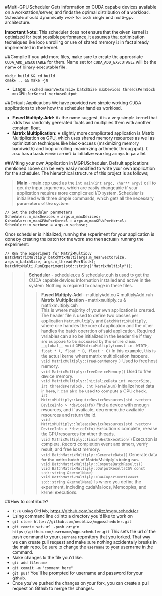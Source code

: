 #Multi-GPU Scheduler
Gets information on CUDA capable devices available on a workstation/server,
and finds the optimal distribution of a workload. Schedule should dynamically
work for both single and multi-gpu architecture.

**Important Note:** This scheduler does not ensure that the given kernel is optimized for best possible performance, it assumes that optimization techniques like loop unrolling or use of shared memory is in fact already implemented in the kernel.

##Compile
If you add more files, make sure to create the appropriate `CUDA_ADD_EXECUTABLE`
for them. Name set for `CUDA_ADD_EXECUTABLE` will be the name of binary executable
file.

```
mkdir build && cd build
cmake .. && make -j8
```
* Usage: `./sched meanVectorSize batchSize maxDevices threadsPerBlock maxGPUsPerKernel verboseOutput`

##Default Applications
We have provided two simple working CUDA applications to show how the scheduler handles workload.
* **Fused Multiply-Add:** As the name suggest, it is a very simple kernel that adds two randomly generated floats and multiplies them with another constant float.
* **Matrix Multiplication:** A slightly more complicated application is Matrix Multiplication on GPU, which uses shared memory resources as well as optimization techniques like block-access (maximizing memory bandwidth) and loop unrolling (maximizing arithmetic throughput). It also has a basic `MemSetKernel` to initialize working arrays in parallel.

##Writing your own Application in MGPUScheduler.
Default applications mentioned above can be very easily modified to write your own application for the scheduler. The hierarchical structure of this project is as follows;

> **Main** - main.cpp used as the `int main(int argc, char** argv)` call to get the input arguments, which are easily changeable if your application requires more complicated I/O system. Scheduler is initialized with three simple commands, which gets all the necessary parameters of the system:
```
// Set the scheduler parameters
Scheduler::m_maxDevices = args.m_maxDevices;
Scheduler::m_maxGPUsPerKernel = args.m_maxGPUsPerKernel;
Scheduler::m_verbose = args.m_verbose;
```
Once scheduler is initialized, running the experiment for your application is done by creating the batch for the work and then actually running the experiment:
```
// Run the experiment for MatrixMultiply
BatchMatrixMultiply batchMtxMulti(args.m_meanVectorSize, args.m_batchSize, args.m_threadsPerBlock);
batchMtxMulti.RunExperiment(std::string("MatrixMultiply"));
```
>> **Scheduler** - scheduler.cu & scheduler.cuh is used to get the CUDA capable devices information installed and active in the system. Nothing is required to change in these files.
>>> **Fused Multiply-Add** - multiplyAdd.cu & multiplyAdd.cuh
>>> <br> **Matrix Multiplication** - matrixmultiply.cu & matrixmultiply.cuh
<br> This is where majority of your own application is created. The header file is used to define two classes per application `MatrixMultiply` and `BatchMatrixMultiply`, where one handles the core of application and the other handles the batch operation of said application. Required variables can also be initialized in the header file if they are suppose to be accessed by the entire class.
<br>`__global__ void GPUMatrixMultiply(const int WIDTH, float * A, float * B, float * C)` In this example, this is the actual kernel where matrix multiplication happens.
<br>`void MatrixMultiply::FreeHostMemory()` Used to free host memory.
<br>`void MatrixMultiply::FreeDeviceMemory()` Used to free device memory.
<br>`void MatrixMultiply::InitializeData(int vectorSize, int threadsPerBlock, int kernelNum)` Initialize host data in here, it can also be used to compute a CPU check.
<br>`int MatrixMultiply::AcquireDeviceResources(std::vector< DeviceInfo > *deviceInfo)` Find a device with enough resources, and if available, decrement the available resources and return the id.
<br>`void MatrixMultiply::ReleaseDeviceResources(std::vector< DeviceInfo > *deviceInfo)` Execution is complete, release the GPU resources for other threads.
<br>`void MatrixMultiply::FinishHostExecution()` Execution is complete. Record completion event and timers, verify result, and free host memory.
<br>`void BatchMatrixMultiply::GenerateData()` Generate data for the entire batch of MatrixMultiply's being run.
<br>`void BatchMatrixMultiply::ComputeBatchResults()`
<br>`void BatchMatrixMultiply::OutputResultsCSV(const std::string &kernelName)`
<br>`void BatchMatrixMultiply::RunExperiment(const std::string &kernelName)` Is where you define the experiment, including cudaMallocs, Memcopies, and kernel executions.



##How to contribute?
- `fork` using GitHub; https://github.com/neoblizz/mgpuscheduler
- Using command line `cd` into a directory you'd like to work on.
- `git clone https://github.com/neoblizz/mgpuscheduler.git`
- `git remote set-url -push origin https://github.com/username/mgpuscheduler.git` This sets the url of the push command to your `username` repository that you forked. That way we can create pull request and make sure nothing accidentally breaks in the main repo. Be sure to change the `username` to your username in the command.
- Make changes to the file you'd like.
- `git add filename`
- `git commit -m "comment here"`
- `git push` You'll be prompted for username and password for your github.
- Once you've pushed the changes on your fork, you can create a pull request on Github to merge the changes.
